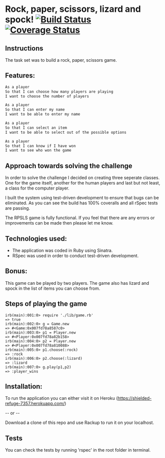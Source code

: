 Rock, paper, scissors, lizard and spock!		[![Build Status](https://travis-ci.org/UsmanJ/rps-challenge.svg?branch=master)](https://travis-ci.org/UsmanJ/rps-challenge)	[![Coverage Status](https://coveralls.io/repos/UsmanJ/rps-challenge/badge.svg?branch=master&service=github)](https://coveralls.io/github/UsmanJ/rps-challenge?branch=master)
======================

Instructions
-----

The task set was to build a rock, paper, scissors game.

Features:
-------

```sh
As a player
So that I can choose how many players are playing
I want to choose the number of players

As a player
So that I can enter my name
I want to be able to enter my name

As a player
So that I can select an item
I want to be able to select out of the possible options

As a player
So that I can know if I have won
I want to see who won the game
```


Approach towards solving the challenge
--------------------------------------

In order to solve the challenge I decided on creating three seperate classes. One for the game itself, another for the human players and last but not least, a class for the computer player.

I built the system using test-driven development to ensure that bugs can be eliminated. As you can see the build has 100% coveralls and all rSpec tests are passing.

The RPSLS game is fully functional. If you feel that there are any errors or improvements can be made then please let me know.


Technologies used:
------
* The application was coded in Ruby using Sinatra.
* RSpec was used in order to conduct test-driven development.


Bonus:
-----

This game can be played by two players. The game also has lizard and spock in the list of items you can choose from.


Steps of playing the game
---------------------------------
```
irb(main):001:0> require './lib/game.rb'
=> true
irb(main):002:0> g = Game.new
=> #<Game:0x007fd78a8587c0>
irb(main):003:0> p1 = Player.new
=> #<Player:0x007fd78a82b158>
irb(main):004:0> p2 = Player.new
=> #<Player:0x007fd78a810088>
irb(main):005:0> p1.choose(:rock)
=> :rock
irb(main):006:0> p2.choose(:lizard)
=> :lizard
irb(main):007:0> g.play(p1,p2)
=> :player_wins
```

Installation:
------

To run the application you can either visit it on Heroku (https://shielded-refuge-7357.herokuapp.com/)

-- or --

Download a clone of this repo and use Rackup to run it on your localhost.


Tests
------

You can check the tests by running 'rspec' in the root folder in terminal.
